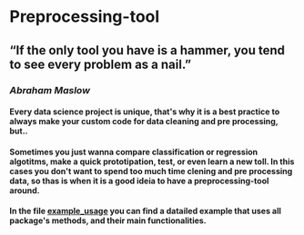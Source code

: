 # Preprocessing-tool

## “If the only tool you have is a hammer, you tend to see every problem as a nail.”
### *Abraham Maslow*

#### Every data science project is unique, that's why it is a best practice to always make your custom code for data cleaning and pre processing, but..
#### Sometimes you just wanna compare classification or regression algotitms, make a quick prototipation, test, or even learn a new toll. In this cases you don't want to spend too much time clening and pre processing data, so thas is when it is a good ideia to have a preprocessing-tool around.
#### In the file [example_usage](example_usage.ipynb) you can find a datailed example that uses all package's methods, and their main functionalities.



